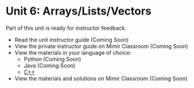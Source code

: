 # Unit 6: Arrays/Lists/Vectors

Part of this unit is ready for instructor feedback.

- Read the unit instructor guide (Coming Soon)
- View the private instructor guide on Mimir Classroom (Coming Soon)
- View the materials in your language of choice:
    - Python (Coming Soon)
    - Java (Coming Soon)
    - [C++](/unit6/cpp)
- View the materials and solutions on Mimir Classroom (Coming Soon)
